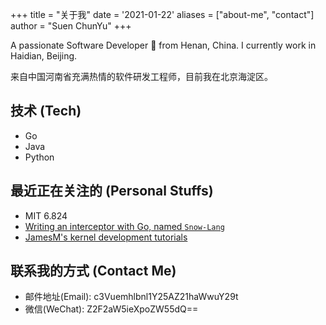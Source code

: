 +++
title = "关于我"
date = '2021-01-22'
aliases = ["about-me", "contact"]
author = "Suen ChunYu"
+++

A passionate Software Developer 🚀 from Henan, China. I currently work in Haidian, Beijing.

来自中国河南省充满热情的软件研发工程师，目前我在北京海淀区。

## 技术 (Tech)

- Go
- Java
- Python

## 最近正在关注的 (Personal Stuffs)

- MIT 6.824
- [Writing an interceptor with Go, named `Snow-Lang`](https://github.com/suenchunyu/snow-lang)
- [JamesM's kernel development tutorials](http://www.jamesmolloy.co.uk/tutorial_html/)

## 联系我的方式 (Contact Me)

- 邮件地址(Email): c3Vuemhlbnl1Y25AZ21haWwuY29t
- 微信(WeChat): Z2F2aW5ieXpoZW55dQ==
